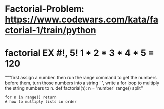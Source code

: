 # Factorial-Problem: https://www.codewars.com/kata/factorial-1/train/python
# factorial EX #!, 5! 1 * 2 * 3 * 4 * 5 = 120
"""first assign a number. then run the range command to get the numbers before them, turn those numbers into a string ' ', write a for loop to multiply the string numbers to n. 
def factorial(n):
    n = 'number'
    range()
    split''
    
    for n in range() return 
    # how to multiply lists in order
    
